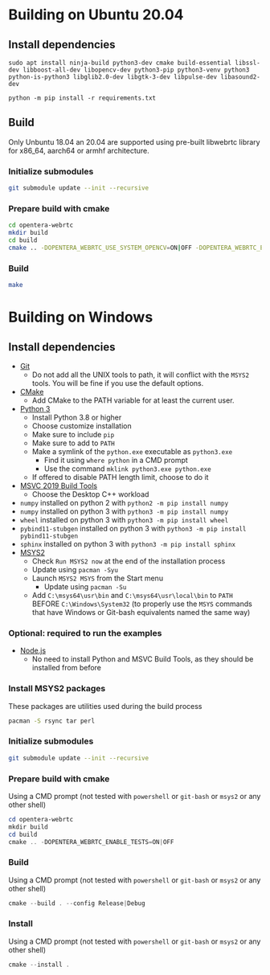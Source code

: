 # Building on Ubuntu 20.04

## Install dependencies

```
sudo apt install ninja-build python3-dev cmake build-essential libssl-dev libboost-all-dev libopencv-dev python3-pip python3-venv python3 python-is-python3 libglib2.0-dev libgtk-3-dev libpulse-dev libasound2-dev
```
```
python -m pip install -r requirements.txt
```

## Build

Only Unbuntu 18.04 an 20.04 are supported using pre-built libwebrtc library for x86_64, aarch64 or armhf architecture.

### Initialize submodules
```bash
git submodule update --init --recursive
```

### Prepare build with cmake
```bash
cd opentera-webrtc
mkdir build
cd build
cmake .. -DOPENTERA_WEBRTC_USE_SYSTEM_OPENCV=ON|OFF -DOPENTERA_WEBRTC_ENABLE_TESTS=ON|OFF
```
### Build
```bash
make
```


# Building on Windows

## Install dependencies
* [Git](https://git-scm.com/downloads/win)
    * Do not add all the UNIX tools to path, it will conflict with the `MSYS2` tools. You will be fine if you use the default options.
* [CMake](https://cmake.org/download)
    * Add CMake to the PATH variable for at least the current user.
* [Python 3](https://www.python.org/downloads/windows)
    * Install Python 3.8 or higher
    * Choose customize installation
    * Make sure to include `pip`
    * Make sure to add to `PATH`
    * Make a symlink of the `python.exe` executable as `python3.exe`
        * Find it using `where python` in a CMD prompt
        * Use the command `mklink python3.exe python.exe`
    * If offered to disable PATH length limit, choose to do it
* [MSVC 2019 Build Tools](https://visualstudio.microsoft.com/vs/older-downloads/#visual-studio-2019-and-other-products)
    * Choose the Desktop C++ workload
* `numpy` installed on python 2 with `python2 -m pip install numpy`
* `numpy` installed on python 3 with `python3 -m pip install numpy`
* `wheel` installed on python 3 with `python3 -m pip install wheel`
* `pybind11-stubgen` installed on python 3 with `python3 -m pip install pybind11-stubgen`
* `sphinx` installed on python 3 with `python3 -m pip install sphinx`
* [MSYS2](https://www.msys2.org/)
    * Check `Run MSYS2 now` at the end of the installation process
    * Update using `pacman -Syu`
    * Launch `MSYS2 MSYS` from the Start menu
        * Update using `pacman -Su`
    * Add `C:\msys64\usr\bin` and `C:\msys64\usr\local\bin` to `PATH` BEFORE `C:\Windows\System32` (to properly use the `MSYS` commands that have Windows or Git-bash equivalents named the same way)

### Optional: required to run the examples
* [Node.js](https://nodejs.org/)
    * No need to install Python and MSVC Build Tools, as they should be installed from before

### Install MSYS2 packages
These packages are utilities used during the build process
```bash
pacman -S rsync tar perl
```

### Initialize submodules
```bash
git submodule update --init --recursive
```

### Prepare build with cmake
Using a CMD prompt (not tested with `powershell` or `git-bash` or `msys2` or any other shell)
```powershell
cd opentera-webrtc
mkdir build
cd build
cmake .. -DOPENTERA_WEBRTC_ENABLE_TESTS=ON|OFF
```

### Build
Using a CMD prompt (not tested with `powershell` or `git-bash` or `msys2` or any other shell)
```powershell
cmake --build . --config Release|Debug
```

### Install
Using a CMD prompt (not tested with `powershell` or `git-bash` or `msys2` or any other shell)
```powershell
cmake --install .
```
